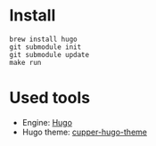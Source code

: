 # Install

``` shell
brew install hugo
git submodule init
git submodule update
make run
```

# Used tools

- Engine: [Hugo](https://gohugo.io/content-management/)
- Hugo theme: [cupper-hugo-theme](https://github.com/zwbetz-gh/cupper-hugo-theme)

